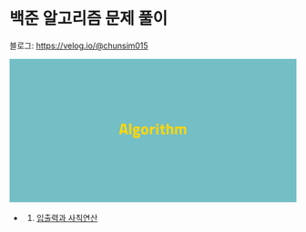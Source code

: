 # 백준 알고리즘 문제 풀이

블로그:
https://velog.io/@chunsim015

![](/Algorithm_header_image.png)

- 1. [입출력과 사칙연산](https://github.com/hongchunsim/Baekjoon/tree/master/%EC%9E%85%EC%B6%9C%EB%A0%A5%EA%B3%BC%20%EC%82%AC%EC%B9%99%EC%97%B0%EC%82%B0)
